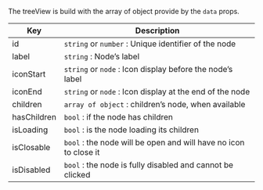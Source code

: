 The treeView is build with the array of object provide by the `data` props.

| Key         | Description                                                      |
| ----------- | ---------------------------------------------------------------- |
| id          | `string` or `number` : Unique identifier of the node             |
| label       | `string` : Node’s label                                          |
| iconStart   | `string` or `node` : Icon display before the node’s label        |
| iconEnd     | `string` or `node` : Icon display at the end of the node         |
| children    | `array of object` : children’s node, when available              |
| hasChildren | `bool` : if the node has children                                |
| isLoading   | `bool` : is the node loading its children                        |
| isClosable  | `bool` : the node will be open and will have no icon to close it |
| isDisabled  | `bool` : the node is fully disabled and cannot be clicked        |
